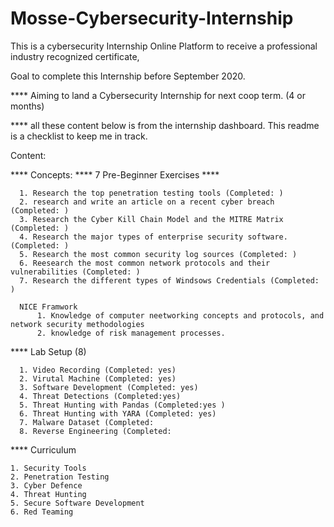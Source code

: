 # Mosse-Cybersecurity-Internship

This is a cybersecurity Internship Online Platform to receive a professional industry recognized certificate,

Goal to complete this Internship before September 2020.

**** Aiming to land a Cybersecurity Internship for next coop term. (4 or months)

**** all these content below is from the internship dashboard. This readme is a checklist to keep me in track. 

Content:
  
  **** Concepts:
      **** 7 Pre-Beginner Exercises ****
      
      1. Research the top penetration testing tools (Completed: )
      2. research and write an article on a recent cyber breach (Completed: )
      3. Research the Cyber Kill Chain Model and the MITRE Matrix (Completed: )
      4. Research the major types of enterprise security software. (Completed: )
      5. Research the most common security log sources (Completed: )
      6. Reesearch the most common network protocols and their vulnerabilities (Completed: )
      7. Research the different types of Windsows Credentials (Completed: )
      
      NICE Framwork
          1. Knowledge of computer neetworking concepts and protocols, and network security methodologies
          2. knowledge of risk management processes.
          
          
**** Lab Setup (8)

      1. Video Recording (Completed: yes)
      2. Virutal Machine (Completed: yes)
      3. Software Development (Completed: yes)
      4. Threat Detections (Completed:yes)
      5. Threat Hunting with Pandas (Completed:yes )
      6. Threat Hunting with YARA (Completed: yes)
      7. Malware Dataset (Completed:
      8. Reverse Engineering (Completed: 
      
      
**** Curriculum 

    1. Security Tools
    2. Penetration Testing
    3. Cyber Defence
    4. Threat Hunting
    5. Secure Software Development
    6. Red Teaming
      
